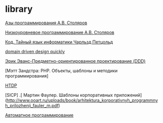 # library

[Азы программирования А.В. Столяров](http://www.stolyarov.info/books/pdf/progintro_vol1.pdf)

[Низкоуровневое программирование А.В. Столяров](http://www.stolyarov.info/books/pdf/progintro_vol2.pdf)

[Код. Тайный язык информатики Чарльзд Петцольд](http://1553.ru/lessons/uploaded/CODE_-_Charlz_Pettsold.pdf)

[domain driven design quickly ](http://carfield.com.hk/document/software%2Bdesign/dddquickly.pdf)

[Эрик Эванс-Предметно-ориентированное проектирование (DDD)](http://oz.kiev.ua/%D0%AD%D1%80%D0%B8%D0%BA%20%D0%AD%D0%B2%D0%B0%D0%BD%D1%81-%D0%9F%D1%80%D0%B5%D0%B4%D0%BC%D0%B5%D1%82%D0%BD%D0%BE-%D0%BE%D1%80%D0%B8%D0%B5%D0%BD%D1%82%D0%B8%D1%80%D0%BE%D0%B2%D0%B0%D0%BD%D0%BD%D0%BE%D0%B5%20%D0%BF%D1%80%D0%BE%D0%B5%D0%BA%D1%82%D0%B8%D1%80%D0%BE%D0%B2%D0%B0%D0%BD%D0%B8%D0%B5%20(DDD).%20%D0%A1%D1%82%D1%80%D1%83%D0%BA%D1%82%D1%83%D1%80%D0%B8%D0%B7%D0%B0%D1%86%D0%B8%D1%8F%20%D1%81%D0%BB%D0%BE%D0%B6%D0%BD%D1%8B%D1%85%20%D0%BF%D1%80%D0%BE%D0%B3%D1%80%D0%B0%D0%BC%D0%BC%D0%BD%D1%8B%D1%85%20%D1%81%D0%B8%D1%81%D1%82%D0%B5%D0%BC-2010.pdf)

[Мэтт Зандстра: PHP. Объекты, шаблоны и методики программирования]

[HTDP](https://www.htdp.org/)

[SICP]
.[ Мартин Фаулер. Шаблоны корпоративных приложений] (http://www.ooart.ru/uploads/book/arhitektura_korporativnyh_programmnyh_prilozhenij_fauler_m.pdf)

[Автоматное программирование](http://is.ifmo.ru/books/_book.pdf)



